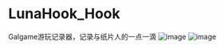 # LunaHook_Hook
Galgame游玩记录器，记录与纸片人的一点一滴
![image](https://github.com/Limour-dev/LunaHook_Hook/assets/93720049/a0658cb2-52b2-4311-9333-4882e6591e70)
![image](https://github.com/Limour-dev/LunaHook_Hook/assets/93720049/7ae36d1d-3d91-4fbe-9fd2-591dd0de6b6b)
